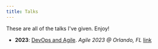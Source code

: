 ```yaml
---
title: Talks
---
```


These are all of the talks I've given. Enjoy!

- **2023**: <u>DevOps and Agile</u>. _Agile 2023 @ Orlando, FL_
  [link](https://foo)
